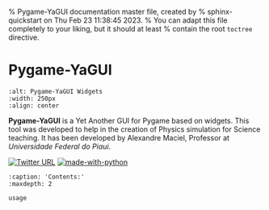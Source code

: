 % Pygame-YaGUI documentation master file, created by
% sphinx-quickstart on Thu Feb 23 11:38:45 2023.
% You can adapt this file completely to your liking, but it should at least
% contain the root `toctree` directive.

# Pygame-YaGUI
```{image} pygame-yagui-widgets.png
:alt: Pygame-YaGUI Widgets
:width: 250px
:align: center
```

 **Pygame-YaGUI** is a Yet Another GUI for Pygame based on widgets. This tool was developed to help in the creation of Physics simulation for Science teaching. It has been developed by Alexandre Maciel, Professor at _Universidade Federal do Piaui_.

 [![Twitter URL](https://img.shields.io/twitter/url/https/twitter.com/alxndremaciel.svg?style=social&label=Follow%20%40alxndremaciel)](https://twitter.com/alxndremaciel)
 [![made-with-python](https://img.shields.io/badge/Made%20with-Python-1f425f.svg)](https://www.python.org/)

```{toctree}
:caption: 'Contents:'
:maxdepth: 2

usage
```
